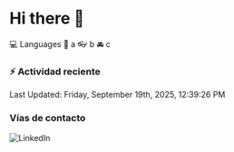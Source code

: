 # Hi there 👋

:computer: Languages
:pencil: a
:eyeglasses: b
:oncoming_automobile: c

### :zap: Actividad reciente
<!--RECENT_ACTIVITY:start-->
<!--RECENT_ACTIVITY:end-->
<!--RECENT_ACTIVITY:last_update-->
Last Updated: Friday, September 19th, 2025, 12:39:26 PM
<!--RECENT_ACTIVITY:last_update_end-->

### Vías de contacto

![LinkedIn](https://www.linkedin.com/in/irving-hernández-226846205/)
